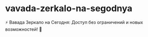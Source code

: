 # vavada-zerkalo-na-segodnya
⚡ Вавада Зеркало на Сегодня: Доступ без ограничений и новых возможностей! 🎰
